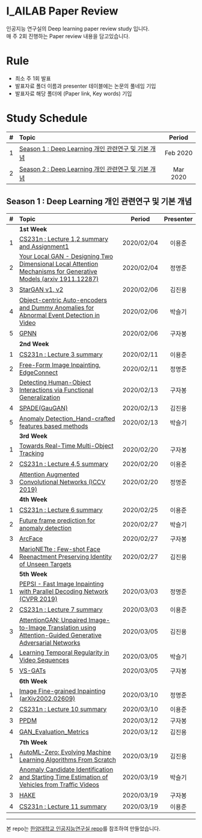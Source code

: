 # I_AILAB Paper Review
 인공지능 연구실의 Deep learning paper review study 입니다.  
매 주 2회 진행하는 Paper review 내용을 담고있습니다.

# Rule

- 최소 주 1회 발표
- 발표자료 폴더 이름과 presenter 테이블에는 논문의 풀네임 기입
- 발표자료 해당 폴더에 (Paper link, Key words) 기입


# Study Schedule

|#  | Topic                                  | Period |
|:--|:---------------------------------------|:---------------:|
|1  | [Season 1 : Deep Learning 개인 관련연구 및 기본 개념](https://github.com/)  | Feb 2020 |
|2  | [Season 2 : Deep Learning 개인 관련연구 및 기본 개념](https://github.com/)  | Mar 2020 |

## Season 1 : Deep Learning 개인 관련연구 및 기본 개념

|#  | Topic                                  | Period | Presenter |
|:--|:---------------------------------------|:---------------:|:---------------:|
||**1st Week**|||
|1  | [CS231n : Lecture 1,2 summary and Assignment1](https://github.com/Runup-AI/paper-review/tree/master/1st-week/CS231n%20summary_LEC1%2C2)  | 2020/02/04 | 이용준
|2  | [Your Local GAN - Designing Two Dimensional Local Attention Mechanisms for Generative Models (arxiv 1911.12287)](https://github.com/Runup-AI/paper-review/tree/master/1st-week/Your%20Local%20GAN%20(1911.12287))  | 2020/02/04 | 정명준
|3  | [StarGAN v1, v2](https://github.com/Runup-AI/paper-review/tree/master/1st-week/StarGAN%20v1%2C12) | 2020/02/06 | 김진용
|4  | [Object-centric Auto-encoders and Dummy Anomalies for Abnormal Event Detection in Video](https://github.com/Runup-AI/paper-review/tree/master/1st-week/Anomaly%20Detection) | 2020/02/06 | 박슬기
|5  | [GPNN](https://github.com/Runup-AI/paper-review/tree/master/1st-week/GPNN) | 2020/02/06 | 구자봉
||**2nd Week**|||
|1  | [CS231n : Lecture 3 summary](https://github.com/Runup-AI/paper-review/tree/master/2nd-week/CS231n%20summary_LEC3)  | 2020/02/11 | 이용준
|2  | [Free-Form Image Inpainting, EdgeConnect](https://github.com/Runup-AI/paper-review/tree/master/2nd-week/Free-Form%20Image%20Inpainting%2C%20EdgeConnect)  | 2020/02/11 | 정명준
|3  | [Detecting Human-Object Interactions via Functional Generalization](https://github.com/Runup-AI/paper-review/tree/master/2nd-week/Detecting%20Human-Object%20Interactions%20via%20Functional%20Generalization)  | 2020/02/13 | 구자봉
|4 |[SPADE(GauGAN)](https://github.com/Runup-AI/paper-review/tree/master/2nd-week/SPADE%20-%20Semantic%20Image%20Synthesis%20with%20Spatially%20Adaptive%20Normalization)| 2020/02/13 | 김진용
|5 |[Anomaly Detection_Hand-crafted features based methods](https://github.com/Runup-AI/paper-review/tree/master/2nd-week/Anomaly%20Detection_Hand-crafted%20features%20based%20methods)| 2020/02/13 | 박슬기
||**3rd Week**|||
|1  | [Towards Real-Time Multi-Object Tracking](https://github.com/Runup-AI/paper-review/tree/master/3rd-week/Towards%20Real-Time%20Multi-Object%20Tracking)  | 2020/02/20 | 구자봉
|2  | [CS231n : Lecture 4,5 summary](https://github.com/Runup-AI/paper-review/tree/master/3rd-week/CS231n%20summary_LEC_4%2C5)  | 2020/02/20 | 이용준
|3  | [Attention Augmented Convolutional Networks (ICCV 2019)](https://github.com/Runup-AI/paper-review/tree/master/3rd-week/Attention%20Augmented%20Convolutional%20Networks)  | 2020/02/20 | 정명준
||**4th Week**||
|1  | [CS231n : Lecture 6 summary](https://github.com/Runup-AI/paper-review/tree/master/4th-week/CS231n%20summary_LEC_6)  | 2020/02/25 | 이용준
|2 |[Future frame prediction for anomaly detection](https://github.com/Runup-AI/paper-review/tree/master/4th-week/Future%20frame%20prediction%20for%20anomaly%20detection)| 2020/02/27 | 박슬기
|3 |[ArcFace](https://github.com/Runup-AI/paper-review/tree/master/4th-week/ArcFace)| 2020/02/27 | 구자봉
|4 |[MarioNETte : Few-shot Face Reenactment Preserving Identity of Unseen Targets](https://github.com/Runup-AI/paper-review/tree/master/4th-week/MarioNETte)| 2020/02/27 | 김진용
||**5th Week**||
|1  | [PEPSI - Fast Image Inpainting with Parallel Decoding Network (CVPR 2019)](https://github.com/Runup-AI/paper-review/tree/master/5th-week/PEPSI%20-%20Fast%20Image%20Inpainting%20with%20Parallel%20Decoding%20Network%20(CVPR%202019))  | 2020/03/03 | 정명준
|2  | [CS231n : Lecture 7 summary](https://github.com/Runup-AI/paper-review/tree/master/5th-week/CS231n%20summary_LEC_7)  | 2020/03/03 | 이용준
|3  | [AttentionGAN: Unpaired Image-to-Image Translation using Attention-Guided Generative Adversarial Networks](https://github.com/Runup-AI/paper-review/tree/master/5th-week/AttentionGAN_V2)  | 2020/03/05 | 김진용
|4  | [Learning Temporal Regularity in Video Sequences](https://github.com/Runup-AI/paper-review/tree/master/5th-week/Learning%20Temporal%20Regularity%20in%20Video%20Sequences)  | 2020/03/05 | 박슬기
|5  | [VS-GATs](https://github.com/Runup-AI/paper-review/tree/master/5th-week/VS-GATs)  | 2020/03/05 | 구자봉
||**6th Week**||
|1  | [Image Fine-grained Inpainting (arXiv2002.02609)](https://github.com/Runup-AI/paper-review/tree/master/6th-week/Image%20Fine-grained%20Inpainting)  | 2020/03/10 | 정명준
|2  | [CS231n : Lecture 10 summary](https://github.com/Runup-AI/paper-review/tree/master/6th-week/CS231n%20summary_LEC_10)  | 2020/03/10 | 이용준
|3  | [PPDM](https://github.com/Runup-AI/paper-review/tree/master/6th-week/PPDM)  | 2020/03/12 | 구자봉
|4  | [GAN_Evaluation_Metrics](https://github.com/Runup-AI/paper-review/tree/master/6th-week/GAN_Evaluation_Metrics)  | 2020/03/12 | 김진용
||**7th Week**||
|1  | [AutoML-Zero: Evolving Machine Learning Algorithms From Scratch](https://github.com/Runup-AI/paper-review/tree/master/7th-week/AutoML-Zero)  | 2020/03/19 | 김진용
|2  | [Anomaly Candidate Identification and Starting Time Estimation of Vehicles from Traffic Videos](https://github.com/Runup-AI/paper-review/tree/master/7th-week/Anomaly%20Candidate%20Identification%20and%20Starting%20Time%20Estimation%20of%20Vehicles%20from%20Traffic%20Videos)  | 2020/03/19 | 박슬기
|3  | [HAKE](https://github.com/Runup-AI/paper-review/tree/master/7th-week/HAKE)  | 2020/03/19 | 구자봉
|4  | [CS231n : Lecture 11 summary](https://github.com/Runup-AI/paper-review/tree/master/7th-week/CS231n%20summary_LEC_11) | 2020/03/19 | 이용준
---

 
 본 repo는 [한양대학교 인공지능연구실 repo](https://github.com/HYU-AILAB/ai-seminar)를 참조하여 만들었습니다.
